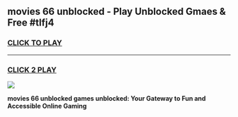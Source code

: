 
## movies 66 unblocked - Play Unblocked Gmaes & Free #tlfj4
<h3>
<a href="https://news.freeplayer.one?title=movies_66_unblocked&ref=24F">CLICK TO PLAY</a></h3>
<hr>

<h3>
<a href="https://news.freeplayer.one?title=movies_66_unblocked&ref=24F">CLICK 2 PLAY</a>
  
</h3>

<a href="https://news.freeplayer.one?title=movies_66_unblocked&ref=24F/"><img src="https://clearcache.store/games.png"></a>


**movies 66 unblocked games unblocked: Your Gateway to Fun and Accessible Online Gaming**

